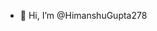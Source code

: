 - 👋 Hi, I’m @HimanshuGupta278



<!---
HimanshuGupta278/HimanshuGupta278 is a ✨ special ✨ repository because its `README.md` (this file) appears on your GitHub profile.
You can click the Preview link to take a look at your changes.
--->
